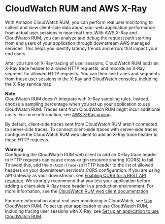 # CloudWatch RUM and AWS X\-Ray<a name="xray-services-RUM"></a>

With Amazon CloudWatch RUM, you can perform real user monitoring to collect and view client\-side data about your web application performance from actual user sessions in near\-real time\. With AWS X\-Ray and CloudWatch RUM, you can analyze and debug the request path starting from end users of your application through downstream AWS managed services\. This helps you identify latency trends and errors that impact your end users\. 

After you turn on X\-Ray tracing of user sessions, CloudWatch RUM adds an X\-Ray trace header to allowed HTTP requests, and records an X\-Ray segment for allowed HTTP requests\. You can then see traces and segments from these user sessions in the X\-Ray and CloudWatch consoles, including the X\-Ray service map\. 

**Note**  
CloudWatch RUM doesn't integrate with X\-Ray sampling rules\. Instead, choose a sampling percentage when you set up your application to use CloudWatch RUM\. Traces sent from CloudWatch RUM might incur additional costs\. For more information, see [AWS X\-Ray pricing](https://aws.amazon.com/xray/pricing/)\. 

By default, client\-side traces sent from CloudWatch RUM aren't connected to server\-side traces\. To connect client\-side traces with server\-side traces, configure the CloudWatch RUM web client to add an X\-Ray trace header to these HTTP requests\. 

**Warning**  
Configuring the CloudWatch RUM web client to add an X\-Ray trace header to HTTP requests can cause cross\-origin resource sharing \(CORS\) to fail\. To avoid this, add the `X-Amzn-Trace-Id` HTTP header to the list of allowed headers on your downstream service's CORS configuration\. If you are using API Gateway as your downstream, see [Enabling CORS for a REST API resource](https://docs.aws.amazon.com/apigateway/latest/developerguide/how-to-cors.html)\. We strongly recommend that you test your application before adding a client\-side X\-Ray trace header in a production environment\. For more information, see the [ CloudWatch RUM web client documentation](https://github.com/aws-observability/aws-rum-web/blob/main/docs/cdn_installation.md#http)\.

For more information about real user monitoring in CloudWatch, see [Use CloudWatch RUM](https://docs.aws.amazon.com/AmazonCloudWatch/latest/monitoring/CloudWatch-RUM.html)\. To set up your application to use CloudWatch RUM, including tracing user sessions with X\-Ray, see [Set up an application to use CloudWatch RUM](https://docs.aws.amazon.com/AmazonCloudWatch/latest/monitoring/CloudWatch-RUM-get-started.html)\. 